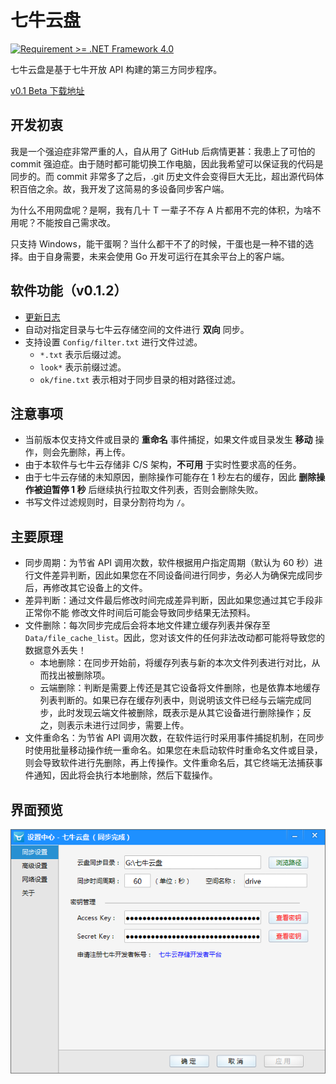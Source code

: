 七牛云盘
==========
[![Requirement >= .NET Framework 4.0](http://b.repl.ca/v1/Requirement-%3E%3D_.NET_Framework_4.0-blue.png)]()

七牛云盘是基于七牛开放 API 构建的第三方同步程序。

[v0.1 Beta 下载地址](http://drive.u.qiniudn.com/%E4%B8%83%E7%89%9B%E4%BA%91%E7%9B%98/%E4%B8%83%E7%89%9B%E4%BA%91%E7%9B%98.rar?download)

## 开发初衷

我是一个强迫症非常严重的人，自从用了 GitHub 后病情更甚：我患上了可怕的 commit 强迫症。由于随时都可能切换工作电脑，因此我希望可以保证我的代码是同步的。而 commit 非常多了之后，.git 历史文件会变得巨大无比，超出源代码体积百倍之余。故，我开发了这简易的多设备同步客户端。

为什么不用网盘呢？是啊，我有几十 T 一辈子不存 A 片都用不完的体积，为啥不用呢？不能按自己需求改。

只支持 Windows，能干蛋啊？当什么都干不了的时候，干蛋也是一种不错的选择。由于自身需要，未来会使用 Go 开发可运行在其余平台上的客户端。

## 软件功能（v0.1.2）

- [更新日志](https://github.com/Unknwon/qiniudrive/wiki/%E6%9B%B4%E6%96%B0%E6%97%A5%E5%BF%97)
- 自动对指定目录与七牛云存储空间的文件进行 **双向** 同步。
- 支持设置 `Config/filter.txt` 进行文件过滤。
	- `*.txt` 表示后缀过滤。
	- `look*` 表示前缀过滤。
	- `ok/fine.txt` 表示相对于同步目录的相对路径过滤。

## 注意事项

- 当前版本仅支持文件或目录的 **重命名** 事件捕捉，如果文件或目录发生 **移动** 操作，则会先删除，再上传。
- 由于本软件与七牛云存储非 C/S 架构，**不可用** 于实时性要求高的任务。
- 由于七牛云存储的未知原因，删除操作可能存在 1 秒左右的缓存，因此 **删除操作被迫暂停 1 秒** 后继续执行拉取文件列表，否则会删除失败。
- 书写文件过滤规则时，目录分割符均为 `/`。

## 主要原理

- 同步周期：为节省 API 调用次数，软件根据用户指定周期（默认为 60 秒）进行文件差异判断，因此如果您在不同设备间进行同步，务必人为确保完成同步后，再修改其它设备上的文件。
- 差异判断：通过文件最后修改时间完成差异判断，因此如果您通过其它手段非正常你不能  修改文件时间后可能会导致同步结果无法预料。
- 文件删除：每次同步完成后会将本地文件建立缓存列表并保存至 `Data/file_cache_list`。因此，您对该文件的任何非法改动都可能将导致您的数据意外丢失！
	- 本地删除：在同步开始前，将缓存列表与新的本次文件列表进行对比，从而找出被删除项。
	- 云端删除：判断是需要上传还是其它设备将文件删除，也是依靠本地缓存列表判断的。如果已存在缓存列表中，则说明该文件已经与云端完成同步，此时发现云端文件被删除，既表示是从其它设备进行删除操作；反之，则表示未进行过同步，需要上传。
- 文件重命名：为节省 API 调用次数，在软件运行时采用事件捕捉机制，在同步时使用批量移动操作统一重命名。如果您在未启动软件时重命名文件或目录，则会导致软件进行先删除，再上传操作。文件重命名后，其它终端无法捕获事件通知，因此将会执行本地删除，然后下载操作。

## 界面预览

![](imgs/SyncSetting.png)
